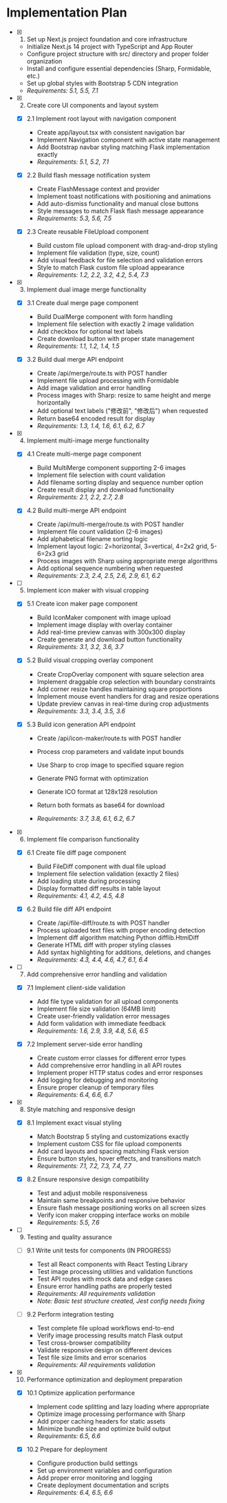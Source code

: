 # Implementation Plan

- [x] 1. Set up Next.js project foundation and core infrastructure

  - Initialize Next.js 14 project with TypeScript and App Router
  - Configure project structure with src/ directory and proper folder organization
  - Install and configure essential dependencies (Sharp, Formidable, etc.)
  - Set up global styles with Bootstrap 5 CDN integration
  - _Requirements: 5.1, 5.5, 7.1_

- [x] 2. Create core UI components and layout system

  - [x] 2.1 Implement root layout with navigation component

    - Create app/layout.tsx with consistent navigation bar
    - Implement Navigation component with active state management
    - Add Bootstrap navbar styling matching Flask implementation exactly
    - _Requirements: 5.1, 5.2, 7.1_

  - [x] 2.2 Build flash message notification system

    - Create FlashMessage context and provider
    - Implement toast notifications with positioning and animations
    - Add auto-dismiss functionality and manual close buttons
    - Style messages to match Flask flash message appearance
    - _Requirements: 5.3, 5.6, 7.5_

  - [x] 2.3 Create reusable FileUpload component

    - Build custom file upload component with drag-and-drop styling
    - Implement file validation (type, size, count)
    - Add visual feedback for file selection and validation errors
    - Style to match Flask custom file upload appearance
    - _Requirements: 1.2, 2.2, 3.2, 4.2, 5.4, 7.3_

- [x] 3. Implement dual image merge functionality

  - [x] 3.1 Create dual merge page component

    - Build DualMerge component with form handling
    - Implement file selection with exactly 2 image validation
    - Add checkbox for optional text labels
    - Create download button with proper state management
    - _Requirements: 1.1, 1.2, 1.4, 1.5_

  - [x] 3.2 Build dual merge API endpoint

    - Create /api/merge/route.ts with POST handler
    - Implement file upload processing with Formidable
    - Add image validation and error handling
    - Process images with Sharp: resize to same height and merge horizontally
    - Add optional text labels ("修改前", "修改后") when requested
    - Return base64 encoded result for display
    - _Requirements: 1.3, 1.4, 1.6, 6.1, 6.2, 6.7_

- [x] 4. Implement multi-image merge functionality

  - [x] 4.1 Create multi-merge page component

    - Build MultiMerge component supporting 2-6 images
    - Implement file selection with count validation
    - Add filename sorting display and sequence number option
    - Create result display and download functionality
    - _Requirements: 2.1, 2.2, 2.7, 2.8_

  - [x] 4.2 Build multi-merge API endpoint
    - Create /api/multi-merge/route.ts with POST handler
    - Implement file count validation (2-6 images)
    - Add alphabetical filename sorting logic
    - Implement layout logic: 2=horizontal, 3=vertical, 4=2x2 grid, 5-6=2x3 grid
    - Process images with Sharp using appropriate merge algorithms
    - Add optional sequence numbering when requested
    - _Requirements: 2.3, 2.4, 2.5, 2.6, 2.9, 6.1, 6.2_

- [ ] 5. Implement icon maker with visual cropping

  - [x] 5.1 Create icon maker page component

    - Build IconMaker component with image upload
    - Implement image display with overlay container
    - Add real-time preview canvas with 300x300 display
    - Create generate and download button functionality
    - _Requirements: 3.1, 3.2, 3.6, 3.7_

  - [x] 5.2 Build visual cropping overlay component

    - Create CropOverlay component with square selection area
    - Implement draggable crop selection with boundary constraints
    - Add corner resize handles maintaining square proportions
    - Implement mouse event handlers for drag and resize operations
    - Update preview canvas in real-time during crop adjustments
    - _Requirements: 3.3, 3.4, 3.5, 3.6_

  - [x] 5.3 Build icon generation API endpoint

    - Create /api/icon-maker/route.ts with POST handler
    - Process crop parameters and validate input bounds
    - Use Sharp to crop image to specified square region
    - Generate PNG format with optimization
    - Generate ICO format at 128x128 resolution
    - Return both formats as base64 for download

    - _Requirements: 3.7, 3.8, 6.1, 6.2, 6.7_

- [x] 6. Implement file comparison functionality

  - [x] 6.1 Create file diff page component

    - Build FileDiff component with dual file upload
    - Implement file selection validation (exactly 2 files)
    - Add loading state during processing
    - Display formatted diff results in table layout
    - _Requirements: 4.1, 4.2, 4.5, 4.8_

  - [x] 6.2 Build file diff API endpoint
    - Create /api/file-diff/route.ts with POST handler
    - Process uploaded text files with proper encoding detection
    - Implement diff algorithm matching Python difflib.HtmlDiff
    - Generate HTML diff with proper styling classes
    - Add syntax highlighting for additions, deletions, and changes
    - _Requirements: 4.3, 4.4, 4.6, 4.7, 6.1, 6.4_

- [ ] 7. Add comprehensive error handling and validation

  - [x] 7.1 Implement client-side validation

    - Add file type validation for all upload components
    - Implement file size validation (64MB limit)
    - Create user-friendly validation error messages
    - Add form validation with immediate feedback
    - _Requirements: 1.6, 2.9, 3.9, 4.8, 5.6, 6.5_

  - [x] 7.2 Implement server-side error handling
    - Create custom error classes for different error types
    - Add comprehensive error handling in all API routes
    - Implement proper HTTP status codes and error responses
    - Add logging for debugging and monitoring
    - Ensure proper cleanup of temporary files
    - _Requirements: 6.4, 6.6, 6.7_

- [x] 8. Style matching and responsive design

  - [x] 8.1 Implement exact visual styling

    - Match Bootstrap 5 styling and customizations exactly
    - Implement custom CSS for file upload components
    - Add card layouts and spacing matching Flask version
    - Ensure button styles, hover effects, and transitions match
    - _Requirements: 7.1, 7.2, 7.3, 7.4, 7.7_

  - [x] 8.2 Ensure responsive design compatibility
    - Test and adjust mobile responsiveness
    - Maintain same breakpoints and responsive behavior
    - Ensure flash message positioning works on all screen sizes
    - Verify icon maker cropping interface works on mobile
    - _Requirements: 5.5, 7.6_

- [ ] 9. Testing and quality assurance

  - [ ] 9.1 Write unit tests for components (IN PROGRESS)

    - Test all React components with React Testing Library
    - Test image processing utilities and validation functions
    - Test API routes with mock data and edge cases
    - Ensure error handling paths are properly tested
    - _Requirements: All requirements validation_
    - _Note: Basic test structure created, Jest config needs fixing_

  - [ ] 9.2 Perform integration testing
    - Test complete file upload workflows end-to-end
    - Verify image processing results match Flask output
    - Test cross-browser compatibility
    - Validate responsive design on different devices
    - Test file size limits and error scenarios
    - _Requirements: All requirements validation_

- [x] 10. Performance optimization and deployment preparation

  - [x] 10.1 Optimize application performance

    - Implement code splitting and lazy loading where appropriate
    - Optimize image processing performance with Sharp
    - Add proper caching headers for static assets
    - Minimize bundle size and optimize build output
    - _Requirements: 6.5, 6.6_

  - [x] 10.2 Prepare for deployment
    - Configure production build settings
    - Set up environment variables and configuration
    - Add proper error monitoring and logging
    - Create deployment documentation and scripts
    - _Requirements: 6.4, 6.5, 6.6_

